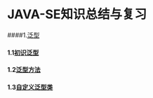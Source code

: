 # JAVA-SE知识总结与复习

####1.[泛型](https://github.com/DaCang/JAVA-SE/tree/master/JAVA%20SE01)
#### 1.1[初识泛型](https://github.com/DaCang/JAVA-SE/blob/master/JAVA%20SE01/src/com/generic/Demo1.java)
#### 1.2[泛型方法](https://github.com/DaCang/JAVA-SE/blob/master/JAVA%20SE01/src/com/generic/GenericMethodTest.java)
#### 1.3[自定义泛型类](https://github.com/DaCang/JAVA-SE/blob/master/JAVA%20SE01/src/com/generic/Swap.java)
